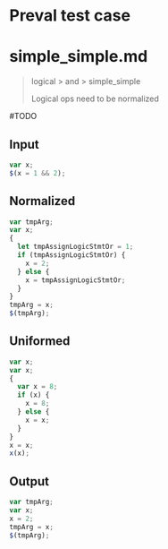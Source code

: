# Preval test case

# simple_simple.md

> logical > and > simple_simple
>
> Logical ops need to be normalized

#TODO

## Input

`````js filename=intro
var x;
$(x = 1 && 2);
`````

## Normalized

`````js filename=intro
var tmpArg;
var x;
{
  let tmpAssignLogicStmtOr = 1;
  if (tmpAssignLogicStmtOr) {
    x = 2;
  } else {
    x = tmpAssignLogicStmtOr;
  }
}
tmpArg = x;
$(tmpArg);
`````

## Uniformed

`````js filename=intro
var x;
var x;
{
  var x = 8;
  if (x) {
    x = 8;
  } else {
    x = x;
  }
}
x = x;
x(x);
`````

## Output

`````js filename=intro
var tmpArg;
var x;
x = 2;
tmpArg = x;
$(tmpArg);
`````
